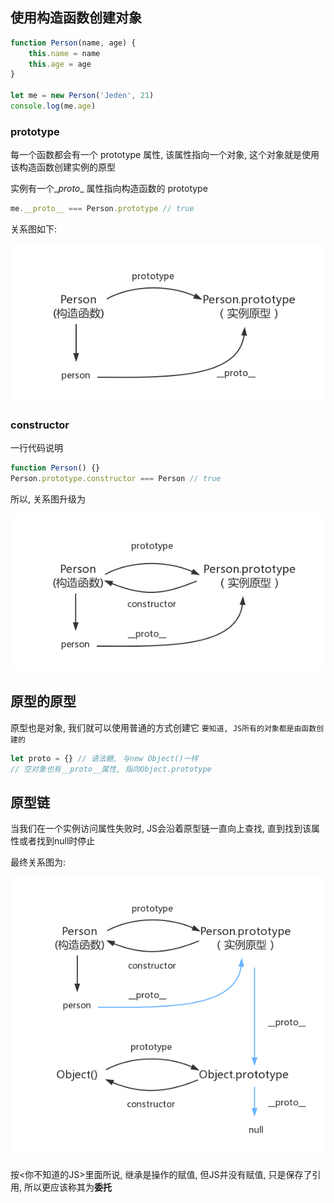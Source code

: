 ## 使用构造函数创建对象

```js
function Person(name, age) {
    this.name = name
    this.age = age
}

let me = new Person('Jeden', 21)
console.log(me.age)
```

### prototype

每一个函数都会有一个 prototype 属性, 该属性指向一个对象, 这个对象就是使用该构造函数创建实例的原型

实例有一个\__proto__ 属性指向构造函数的 prototype

```js
me.__proto__ === Person.prototype // true
```

关系图如下:

![img](../../assets/JS/prototype2.png)

### constructor

一行代码说明

```js
function Person() {}
Person.prototype.constructor === Person // true
```

所以, 关系图升级为

![img](../../assets/JS/prototype3.png)

## 原型的原型

原型也是对象, 我们就可以使用普通的方式创建它 `要知道, JS所有的对象都是由函数创建的`

```js
let proto = {} // 语法糖, 与new Object()一样
// 空对象也有__proto__属性, 指向Object.prototype
```



## 原型链

当我们在一个实例访问属性失败时, JS会沿着原型链一直向上查找, 直到找到该属性或者找到null时停止

最终关系图为:

![img](../../assets/JS/prototype5.png)

按<你不知道的JS>里面所说, 继承是操作的赋值, 但JS并没有赋值, 只是保存了引用, 所以更应该称其为**委托**